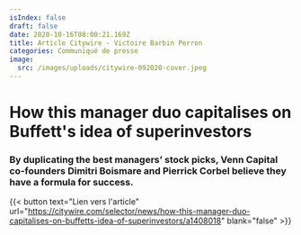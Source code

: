 ```yaml
---
isIndex: false
draft: false
date: 2020-10-16T08:00:21.169Z
title: Article Citywire - Victoire Barbin Perron
categories: Communiqué de presse
image:
  src: /images/uploads/citywire-092020-cover.jpeg
---
```

# How this manager duo capitalises on Buffett's idea of superinvestors

### By duplicating the best managers’ stock picks, Venn Capital co-founders Dimitri Boismare and Pierrick Corbel believe they have a formula for success.

{{< button text="Lien vers l'article" url="https://citywire.com/selector/news/how-this-manager-duo-capitalises-on-buffetts-idea-of-superinvestors/a1408018" blank="false" >}}